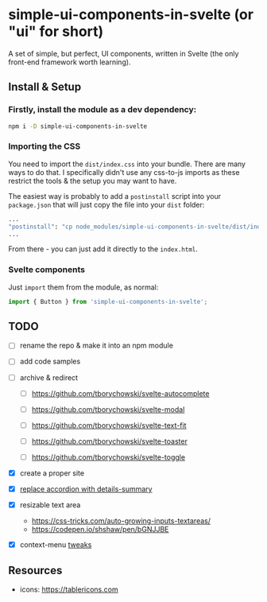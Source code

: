 simple-ui-components-in-svelte (or "ui" for short)
==================================================

A set of simple, but perfect, UI components, written in Svelte (the only front-end framework worth learning).

## Install & Setup

### Firstly, install the module as a dev dependency:
```sh
npm i -D simple-ui-components-in-svelte
```

### Importing the CSS
You need to import the `dist/index.css` into your bundle.
There are many ways to do that. I specifically didn't use any css-to-js imports as these restrict the tools & the setup you may want to have.

The easiest way is probably to add a `postinstall` script into your `package.json` that will just copy the file into your `dist` folder:
```sh
...
"postinstall": "cp node_modules/simple-ui-components-in-svelte/dist/index.css ./dist/ui.css"
...
```
From there - you can just add it directly to the `index.html`.

### Svelte components
Just `import` them from the module, as normal:
```js
import { Button } from 'simple-ui-components-in-svelte';
```


## TODO
- [ ] rename the repo & make it into an npm module
- [ ] add code samples
- [ ] archive & redirect
  - [ ] https://github.com/tborychowski/svelte-autocomplete
  - [ ] https://github.com/tborychowski/svelte-modal
  - [ ] https://github.com/tborychowski/svelte-text-fit
  - [ ] https://github.com/tborychowski/svelte-toaster
  - [ ] https://github.com/tborychowski/svelte-toggle


- [x] create a proper site
- [x] [replace accordion with details-summary](https://css-tricks.com/exploring-what-the-details-and-summary-elements-can-do/)
- [x] resizable text area
	- https://css-tricks.com/auto-growing-inputs-textareas/
	- https://codepen.io/shshaw/pen/bGNJJBE
- [x] context-menu [tweaks](https://height.app/blog/guide-to-build-context-menus)


## Resources
- icons: https://tablericons.com
